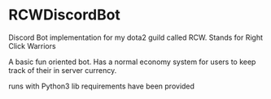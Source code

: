 # RCWDiscordBot
Discord Bot implementation for my dota2 guild called RCW. Stands for Right Click Warriors

A basic fun oriented bot.
Has a normal economy system for users to keep track of their in server currency.

runs with Python3
lib requirements have been provided
